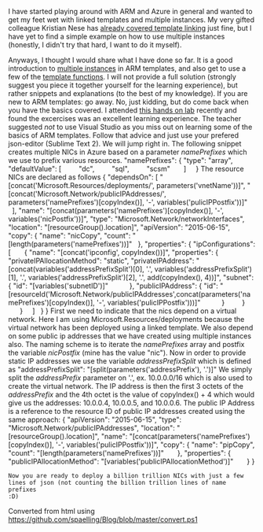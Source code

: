 ﻿I have started playing around with ARM and Azure in general and wanted
to get my feet wet with linked templates and multiple instances. My very
gifted colleague Kristian Nese has [already covered template
linking](http://kristiannese.blogspot.dk/2015/10/azure-resource-manager-linking-templates.html)
just fine, but I have yet to find a simple example on how to use
multiple instances (honestly, I didn\'t try that hard, I want to do it
myself).

Anyways, I thought I would share what I have done so far. It is a good
introduction to [multiple
instances](https://azure.microsoft.com/en-us/documentation/articles/resource-group-create-multiple/) in
ARM templates, and also get to use a few of the [template
functions](https://azure.microsoft.com/en-us/documentation/articles/resource-group-template-functions/).
I will not provide a full solution (strongly suggest you piece it
together yourself for the learning experience), but rather snippets and
explanations (to the best of my knowledge).
If you are new to ARM templates: go away. No, just kidding, but do come
back when you have the basics covered. I attended [this hands on
lab](https://github.com/azuredk/azure-arm-hol) recently and found the
excercises was an excellent learning experience. The teacher suggested
*not* to use Visual Studio as you miss out on learning some of the
basics of ARM templates. Follow that advice and just use your prefered
json-editor (Sublime Text 2).
We will jump right in. The following snippet creates multiple NICs in
Azure based on a parameter *namePrefixes* which we use to prefix various
resources.
    "namePrefixes": {
          "type": "array",
          "defaultValue": [
            "dc",
            "sql",
            "scsm"
          ]
        }
The resource NICs are declared as follows
    {
      "dependsOn": [
        "[concat('Microsoft.Resources/deployments/',  parameters('vnetName'))]",
        "[concat('Microsoft.Network/publicIPAddresses/', parameters('namePrefixes')[copyIndex()], '-', variables('pulicIPPostfix'))]"
      ],
      "name": "[concat(parameters('namePrefixes')[copyIndex()], '-', variables('nicPostfix'))]",
      "type": "Microsoft.Network/networkInterfaces",
      "location": "[resourceGroup().location]",
      "apiVersion": "2015-06-15",
      "copy": {
        "name": "nicCopy",
        "count": "[length(parameters('namePrefixes'))]"
      },
      "properties": {
        "ipConfigurations": [
          {
            "name": "[concat('ipconfig', copyIndex())]",
            "properties": {
              "privateIPAllocationMethod": "static",
              "privateIPAddress": "[concat(variables('addressPrefixSplit')[0], '.', variables('addressPrefixSplit')[1], '.', variables('addressPrefixSplit')[2], '.', add(copyIndex(), 4))]",
              "subnet": {
                "id": "[variables('subnetID')]"
              },
              "publicIPAddress": {
                "id": "[resourceId('Microsoft.Network/publicIPAddresses',concat(parameters('namePrefixes')[copyIndex()], '-', variables('pulicIPPostfix')))]"
              }
            }
          }
        ]
      }
    }
First we need to indicate that the nics depend on a virtual network.
Here I am using Microsoft.Resources/deployments because the virtual
network has been deployed using a linked template. We also depend on
some public ip addresses that we have created using multiple instances
also.
The naming scheme is to iterate the *namePrefixes* array and postfix the
variable *nicPostfix* (mine has the value \"nic\").
Now in order to provide static IP addresses we use the variable
*addressPrefixSplit* which is defined as
    "addressPrefixSplit": "[split(parameters('addressPrefix'), '.')]"
We simply split the *addressPrefix* parameter on \'.\', ex. 10.0.0.0/16
which is also used to create the virtual network. The IP address is then
the first 3 octets of the *addressPrefix* and the 4th octet is the value
of copyIndex() + 4 which would give us the addresses: 10.0.0.4,
10.0.0.5, and 10.0.0.6.
The public IP Address is a reference to the resource ID of public IP
addresses created using the same approach:
    {
          "apiVersion": "2015-06-15",
          "type": "Microsoft.Network/publicIPAddresses",
          "location": "[resourceGroup().location]",
          "name": "[concat(parameters('namePrefixes')[copyIndex()], '-', variables('pulicIPPostfix'))]",
          "copy": {
            "name": "pipCopy",
            "count": "[length(parameters('namePrefixes'))]"
          },
          "properties": {
            "publicIPAllocationMethod": "[variables('publicIPAllocationMethod')]"
          }
    }
```
Now you are ready to deploy a billion trillion NICs with just a few
lines of json (not counting the billion trillion lines of name prefixes
:D)
```

Converted from html using https://github.com/spaelling/Blog/blob/master/convert.ps1 

